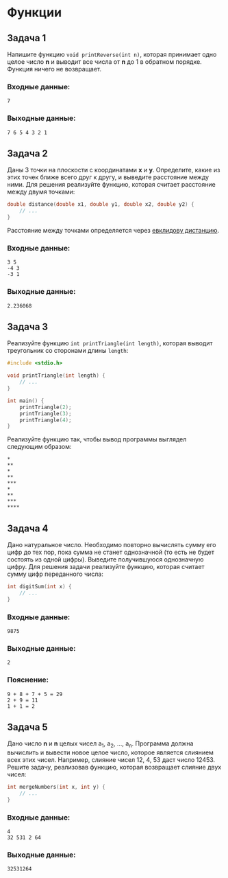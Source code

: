 # Функции

## Задача 1
Напишите функцию `void printReverse(int n)`,
которая принимает одно целое число **n** и выводит все числа от **n** до 1 в обратном порядке.
Функция ничего не возвращает.

### Входные данные:
```
7
```
### Выходные данные:
```
7 6 5 4 3 2 1
```

## Задача 2
Даны 3 точки на плоскости с координатами **x** и **y**.
Определите, какие из этих точек ближе всего друг к другу, и выведите расстояние между ними.
Для решения реализуйте функцию, которая считает расстояние между двумя точками:
```c
double distance(double x1, double y1, double x2, double y2) {
    // ...
}
```
Расстояние между точками определяется через [евклидову дистанцию](https://ru.wikipedia.org/wiki/%D0%95%D0%B2%D0%BA%D0%BB%D0%B8%D0%B4%D0%BE%D0%B2%D0%B0_%D0%BC%D0%B5%D1%82%D1%80%D0%B8%D0%BA%D0%B0).

### Входные данные:
```
3 5
-4 3
-3 1
```
### Выходные данные:
```
2.236068
```

## Задача 3
Реализуйте функцию `int printTriangle(int length)`,
которая выводит треугольник со сторонами длины `length`:
```c
#include <stdio.h>

void printTriangle(int length) {
    // ...
}

int main() {
    printTriangle(2);
    printTriangle(3);
    printTriangle(4);
}
```
Реализуйте функцию так, чтобы вывод программы выглядел следующим образом:
```
*
**
*
**
***
*
**
***
****
```

## Задача 4
Дано натуральное число.
Необходимо повторно вычислять сумму его цифр до тех пор, пока сумма не станет однозначной (то есть не будет состоять из одной цифры).
Выведите получившуюся однозначную цифру.
Для решения задачи реализуйте функцию, которая считает сумму цифр переданного числа:
```c
int digitSum(int x) {
    // ...
}
```

### Входные данные:
```
9875
```
### Выходные данные:
```
2
```
### Пояснение:
```
9 + 8 + 7 + 5 = 29
2 + 9 = 11
1 + 1 = 2
```

## Задача 5
Дано число **n** и **n** целых чисел a<sub>1</sub>, a<sub>2</sub>, ..., a<sub>n</sub>.
Программа должна вычислить и вывести новое целое число, которое является слиянием всех этих чисел.
Например, слияние чисел 12, 4, 53 даст число 12453.
Решите задачу, реализовав функцию, которая возвращает слияние двух чисел:
```c
int mergeNumbers(int x, int y) {
    // ...
}
```

### Входные данные:
```
4
32 531 2 64
```
### Выходные данные:
```
32531264
```
